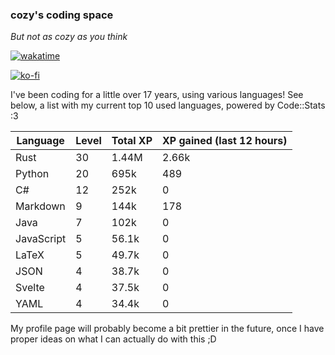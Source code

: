 ### cozy's coding space
*But not as cozy as you think*

[![wakatime](https://wakatime.com/badge/user/c0ba07bb-3421-41be-bd1a-d611e670f250.svg)](https://wakatime.com/@c0ba07bb-3421-41be-bd1a-d611e670f250)

[![ko-fi](https://ko-fi.com/img/githubbutton_sm.svg)](https://ko-fi.com/J3J75ITL4)

I've been coding for a little over 17 years, using various languages! See below, a list with my current top 10 used languages, powered by Code::Stats :3
    
| Language | Level | Total XP | XP gained (last 12 hours) |
| --- | --- | --- | --- |
| Rust | 30 | 1.44M | 2.66k |
| Python | 20 | 695k | 489 |
| C# | 12 | 252k | 0 |
| Markdown | 9 | 144k | 178 |
| Java | 7 | 102k | 0 |
| JavaScript | 5 | 56.1k | 0 |
| LaTeX | 5 | 49.7k | 0 |
| JSON | 4 | 38.7k | 0 |
| Svelte | 4 | 37.5k | 0 |
| YAML | 4 | 34.4k | 0 |
    
My profile page will probably become a bit prettier in the future, once I have proper ideas on what I can actually do with this ;D